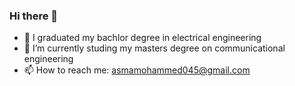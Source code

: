 ### Hi there 👋
- 🔭 I graduated my bachlor degree in electrical engineering
- 🌱 I’m currently studing my masters degree on communicational engineering
- 📫 How to reach me: asmamohammed045@gmail.com
